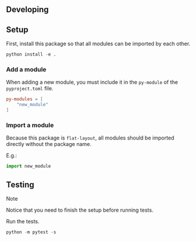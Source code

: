## Developing

## Setup

First, install this package so that all modules can be imported by each other.

```py
python install -e .
```

### Add a module

When adding a new module, you must include it in the `py-module` of the `pyproject.toml` file.

```toml
py-modules = [
    "new_module"
]

```

### Import a module

Because this package is `flat-layout`, all modules should be imported directly without the package name.

E.g.:

```py
import new_module
```

## Testing

> [!NOTE]
> Notice that you need to finish the setup before running tests.

Run the tests.

```py
python -m pytest -s
```
